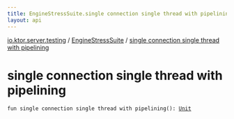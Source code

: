 ```yaml
---
title: EngineStressSuite.single connection single thread with pipelining - 
layout: api
---
```


<div class='api-docs-breadcrumbs'><a href="../index.html">io.ktor.server.testing</a> / <a href="index.html">EngineStressSuite</a> / <a href="./single connection single thread with pipelining.html">single connection single thread with pipelining</a></div>

# single connection single thread with pipelining

<div class="signature"><code><span class="keyword">fun </span><span class="identifier">single connection single thread with pipelining</span><span class="symbol">(</span><span class="symbol">)</span><span class="symbol">: </span><a href="https://kotlinlang.org/api/latest/jvm/stdlib/kotlin/-unit/index.html"><span class="identifier">Unit</span></a></code></div>
